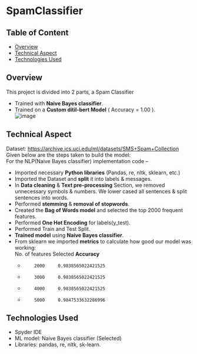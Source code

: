 # SpamClassifier

## Table of Content
  * [Overview](#overview)
  * [Technical Aspect](#technical-aspect)
  * [Technologies Used](#technologies-used)

## Overview
This project is divided into 2 parts, a Spam Classifier 
- Trained with **Naive Bayes classifier**.
- Trained on a **Custom ditil-bert Model** ( Accuracy = 1.00 ).    
![image](https://user-images.githubusercontent.com/76872499/150648250-61ed0d7d-2f5a-4f51-bbc9-91bf36c78881.png)

## Technical Aspect
Dataset: https://archive.ics.uci.edu/ml/datasets/SMS+Spam+Collection  
Given below are the steps taken to build the model:  
For the NLP(Naive Bayes classifier) implementation code –
  - Imported necessary **Python libraries** (Pandas, re, nltk, sklearn, etc.)
  -	Imported the Dataset and **split** it into labels & messages.
  -	In **Data cleaning** & **Text pre-processing** Section, we removed unnecessary symbols & numbers. We lower cased all sentences & split sentences into words.
  -	Performed **stemming** & **removal of stopwords**.
  -	Created the **Bag of Words model** and selected the top 2000 frequent features.
  -	Performed **One Hot Encoding** for labels(y_test).
  -	Performed Train and Test Split.
  -	**Trained model** using **Naive Bayes classifier**.
  -	From sklearn we imported **metrics** to calculate how good our model was working:  
     No. of features Selected    **Accuracy**   
    -         2000     0.9838565022421525
    -         3000     0.9838565022421525
    -         4000     0.9838565022421525
    -  	      5000     0.9847533632286996



## Technologies Used
- Spyder IDE
-	ML model: Naive Bayes classifier (Selected)
-	Libraries: pandas, re, nltk, sk-learn.

